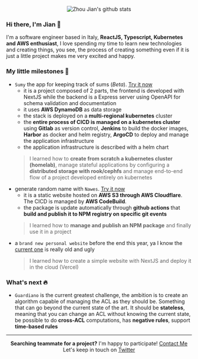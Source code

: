 <p align="center">
  <img src="https://github-readme-stats.vercel.app/api?username=zhoujian26&show_icons=true&theme=algolia&hide_title=true&count_private=true" alt="Zhou Jian's github stats">
</p>

### Hi there, I'm Jian 👋

I'm a software engineer based in Italy, **ReactJS, Typescript, Kubernetes and AWS enthusiast**, I love spending my time to learn new technologies and creating things, you see, the process of creating something even if it is just a little project makes me very excited and happy.

### My little milestones 🚀

- `Sumy` the app for keeping track of sums (*Beta*). [Try it now](https://sumy.heyma.io)
  - it is a project composed of 2 parts, the frontend is developed with NextJS while the backend is a Express server using OpenAPI for schema validation and documentation
  - it uses **AWS DynamoDB** as data storage
  - the stack is deployed on a **multi-regional kubernetes** cluster
  - the **entire process of CICD is managed on a kubernetes cluster** using **Gitlab** as version control, **Jenkins** to build the docker images, **Harbor** as docker and helm registry, **ArgoCD** to deploy and manage the application infrastructure
  - the application infrastructure is described with a helm chart
  > I learned how to **create from scratch a kubernetes cluster (homelab)**, manage stateful applications by configuring a **distributed storage with rook/cephfs** and manage end-to-end flow of a project developed entirely on kubernetes
- generate random name with `Nawes`. [Try it now](https://nawes.heyma.io)
  - it is a static website hosted on **AWS S3 through AWS Cloudflare**. The CICD is managed by **AWS CodeBuild**.
  - the package is update automatically through **github actions** that **build and publish it to NPM registry on specific git events**
  > I learned how to **manage and publish an NPM package** and finally use it in a project
- a `brand new personal website` before the end this year, ya I know the [current one](https://zhoujian.now.sh) is really old and ugly
  > I learned how to create a simple website with NextJS and deploy it in the cloud (Vercel)

### What's next 🔥
- `Guardiano` is the current greatest challenge, the ambition is to create an algorithm capable of managing the ACL as they should be. Something that can go beyond the current state of the art. It should be **stateless**, meaning that you can change an ACL without knowing the current state,  be possible to do **cross-ACL** computations, has **negative rules**, support **time-based rules**


<hr>  

<p align="center">
 <b>Searching teammate for a project?</b> I'm happy to participate! <a href="mailto:jian.zhou@mail.polimi.it">Contact Me</a><br>
 Let's keep in touch on <a href="https://twitter.com/ZhouJian26">Twitter</a>
</p>
 

